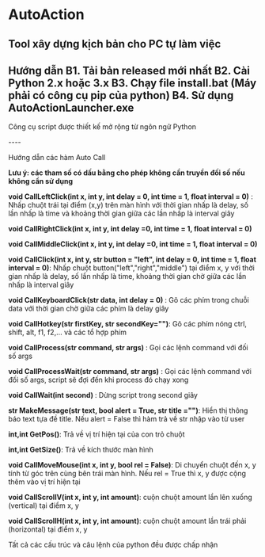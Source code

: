 # AutoAction
Tool xây dựng kịch bản cho PC tự làm việc
----
Hướng dẫn
B1. Tải bản released mới nhất
B2. Cài Python 2.x hoặc 3.x
B3. Chạy file install.bat (Máy phải có công cụ pip của python)
B4. Sử dụng AutoActionLauncher.exe
----
<p>
  Công cụ script được thiết kế mở rộng từ ngôn ngữ Python
 </p>
----
<p>Hướng dẫn các hàm Auto Call</p>
<p><b>Lưu ý: các tham số có dấu bằng cho phép không cần truyền đối số nếu không cần sử dụng</b></p>
<p><b>void CallLeftClick(int x, int y, int delay = 0, int time = 1, float interval = 0)</b> : Nhấp chuột trái tại điểm (x,y) trên màn hình với thời gian nhấp là delay, số lần nhấp là time và khoảng thời gian giữa các lần nhấp là interval giây</p>
<p><b>void CallRightClick(int x, int y, int delay =0, int time = 1, float interval = 0)</b></p>
<p><b>void CallMiddleClick(int x, int y, int delay =0, int time = 1, float interval = 0)</b></p>
<p><b>void CallClick(int x, int y, str button = "left", int delay = 0, int time = 1, float interval = 0)</b>: Nhấp chuột button("left","right","middle") tại điểm x, y với thời gian nhấp là delay, số lần nhấp là time, khoảng thời gian chờ giữa các lần nhấp là interval giây</p>
<p><b>void CallKeyboardClick(str data, int delay = 0) </b>: Gõ các phím trong chuỗi data với thời gian chờ giữa các phím là delay giây</p>
<p><b>void CallHotkey(str firstKey, str secondKey="")</b>: Gõ các phím nóng ctrl, shift, alt, f1, f2,... và các tổ hợp phím</p>
<p><b>void CallProcess(str command, str args) </b>: Gọi các lệnh command với đối số args</p>
<p><b>void CallProcessWait(str command, str args)</b> : Gọi các lệnh command với đối số args, script sẽ đợi đến khi process đó chạy xong</p>
<p><b>void CallWait(int second) </b>: Dừng script trong second giây</p>
<p><b>str MakeMessage(str text, bool alert = True, str title ="")</b>: Hiển thị thông báo text tựa đề title. Nếu alert = False thì hàm trả về str nhập vào từ user</>
<p><b>int,int GetPos()</b>:  Trả về vị trí hiện tại của con trỏ chuột</p>
<p><b>int,int GetSize()</b>: Trả về kích thước màn hình</p>
<p><b>void CallMoveMouse(int x, int y, bool rel = False)</b>: Di chuyển chuột đến x, y tính từ góc trên cùng bên trái màn hình. Nếu rel = True thì x, y được cộng thêm vào vị trí hiện tại</p>
<p><b>void CallScrollV(int x, int y, int amount)</b>: cuộn chuột amount lần lên xuống (vertical) tại điểm x, y</p>
<p><b>void CallScrollH(int x, int y, int amount)</b>: cuộn chuột amount lần trái phải (horizontal) tại điểm x, y</p>
<p>Tất cả các cấu trúc và câu lệnh của python đều được chấp nhận</p>
